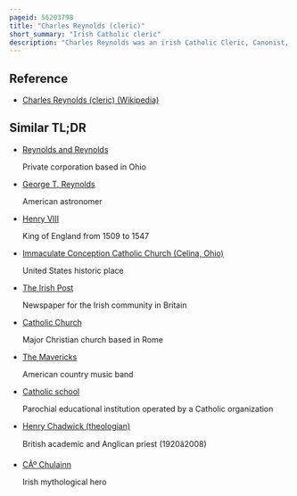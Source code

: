 ```yaml
---
pageid: 56203798
title: "Charles Reynolds (cleric)"
short_summary: "Irish Catholic cleric"
description: "Charles Reynolds was an irish Catholic Cleric, Canonist, and diocesan Administrator. Reynolds born in County leitrim the Son of Marcus Macraghnaill entered a religious Order and was appointed to influential Posts as Archdeacon and Chaplain to the Earl of Kildare. His Name in native Irish is cathal Mac Raghnaill but he anglicized his Name to Charles Reynolds in Order to secure ecclesiastical Benefices under english Laws. He was educated at the University of Oxford and Fluent in english Irish and Latin. Reynolds opposed the Separation of Henry Viii of England from the catholic Church declining to acknowledge him as supreme Head of the Church of England and refusing to acknowledge the Annulment of his Marriage to catherine of Aragon."
---
```


## Reference

- [Charles Reynolds (cleric) (Wikipedia)](https://en.wikipedia.org/?curid=56203798)

## Similar TL;DR

- [Reynolds and Reynolds](/tldr/en/reynolds-and-reynolds)

  Private corporation based in Ohio

- [George T. Reynolds](/tldr/en/george-t-reynolds)

  American astronomer

- [Henry VIII](/tldr/en/henry-viii)

  King of England from 1509 to 1547

- [Immaculate Conception Catholic Church (Celina, Ohio)](/tldr/en/immaculate-conception-catholic-church-celina-ohio)

  United States historic place

- [The Irish Post](/tldr/en/the-irish-post)

  Newspaper for the Irish community in Britain

- [Catholic Church](/tldr/en/catholic-church)

  Major Christian church based in Rome

- [The Mavericks](/tldr/en/the-mavericks)

  American country music band

- [Catholic school](/tldr/en/catholic-school)

  Parochial educational institution operated by a Catholic organization

- [Henry Chadwick (theologian)](/tldr/en/henry-chadwick-theologian)

  British academic and Anglican priest (1920â2008)

- [CÃº Chulainn](/tldr/en/cu-chulainn)

  Irish mythological hero
